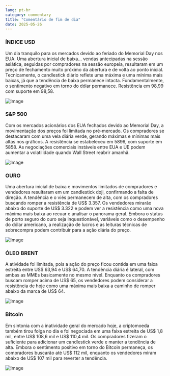 ```yaml
---
lang: pt-br
category: commentary
title: "Comentário de fim de dia"
date: 2025-05-26
---
```


### ÍNDICE USD

Um dia tranquilo para os mercados devido ao feriado do Memorial Day nos EUA. Uma abertura inicial de baixa... vendas antecipadas na sessão asiática, seguidas por compradores na sessão europeia, resultaram em um preço de fechamento muito próximo da abertura e de volta ao ponto inicial. Tecnicamente, o candlestick diário reflete uma máxima e uma mínima mais baixas, já que a tendência de baixa permanece intacta. Fundamentalmente, o sentimento negativo em torno do dólar permanece. Resistência em 98,99 com suporte em 98,58.

![Image](https://markleighedu.github.io/img/May-2025/26-May-2025/usdindex.jpg)

### S&P 500

Com os mercados acionários dos EUA fechados devido ao Memorial Day, a movimentação dos preços foi limitada no pré-mercado. Os compradores se destacaram com uma vela diária verde, gerando máximas e mínimas mais altas nos gráficos. A resistência se estabeleceu em 5896, com suporte em 5858. As negociações comerciais instáveis entre EUA e UE podem aumentar a volatilidade quando Wall Street reabrir amanhã.

![Image](https://markleighedu.github.io/img/May-2025/26-May-2025/sp500.jpg)

### OURO

Uma abertura inicial de baixa e movimentos limitados de compradores e vendedores resultaram em um candlestick doji, confirmando a falta de direção. A tendência e o viés permanecem de alta, com os compradores buscando romper a resistência de US$ 3.357. Os vendedores mirarão abaixo do suporte de US$ 3.322 e podem ver a resistência como uma nova máxima mais baixa ao recuar e analisar o panorama geral. Embora o status de porto seguro do ouro seja inquestionável, variáveis como o desempenho do dólar americano, a realização de lucros e as leituras técnicas de sobrecompra podem contribuir para a ação diária do preço.

![Image](https://markleighedu.github.io/img/May-2025/26-May-2025/gold.jpg)

### ÓLEO BRENT

A atividade foi limitada, pois a ação do preço ficou contida em uma faixa estreita entre US$ 63,94 e US$ 64,70. A tendência diária é lateral, com ambas as MMEs basicamente no mesmo nível. Enquanto os compradores buscam romper acima de US$ 65, os vendedores podem considerar a resistência de hoje como uma máxima mais baixa a caminho de romper abaixo da marca de US$ 64.

![Image](https://markleighedu.github.io/img/May-2025/26-May-2025/brentoil.jpg)

### Bitcoin

Em sintonia com a inatividade geral do mercado hoje, a criptomoeda também tirou folga no dia e foi negociada em uma faixa estreita de US$ 1,8 mil, entre US$ 108,6 mil e US$ 110,4 mil. Os compradores fizeram o suficiente para adicionar um candlestick verde e manter a tendência de alta. Embora o sentimento positivo em torno do Bitcoin permaneça, os compradores buscarão até US$ 112 mil, enquanto os vendedores miram abaixo de US$ 107 mil para reverter a tendência.

![Image](https://markleighedu.github.io/img/May-2025/26-May-2025/bitcoin.jpg)

